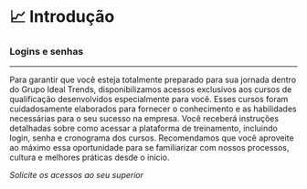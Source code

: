 # 📈 Introdução

### Logins e senhas

***

Para garantir que você esteja totalmente preparado para sua jornada dentro do Grupo Ideal Trends, disponibilizamos acessos exclusivos aos cursos de qualificação desenvolvidos especialmente para você. Esses cursos foram cuidadosamente elaborados para fornecer o conhecimento e as habilidades necessárias para o seu sucesso na empresa. Você receberá instruções detalhadas sobre como acessar a plataforma de treinamento, incluindo login, senha e cronograma dos cursos. Recomendamos que você aproveite ao máximo essa oportunidade para se familiarizar com nossos processos, cultura e melhores práticas desde o início.



_Solicite os acessos ao seu superior_

